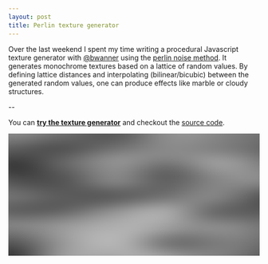 ```yaml
---
layout: post
title: Perlin texture generator
---
```


Over the last weekend I spent my time writing a procedural Javascript texture generator with [@bwanner](https://github.com/bwanner) using the [perlin noise method](https://en.wikipedia.org/wiki/Perlin_noise). It generates monochrome textures based on a lattice of random values. By defining lattice distances and interpolating (bilinear/bicubic) between the generated random values, one can produce effects like marble or cloudy structures.

--

You can **[try the texture generator](http://schickling.me/algorithms/#/perlin)** and checkout the [source code](https://github.com/schickling/algorithms/blob/master/app/scripts/services/graphics/perlin.coffee).

![](/img/perlin.png)
